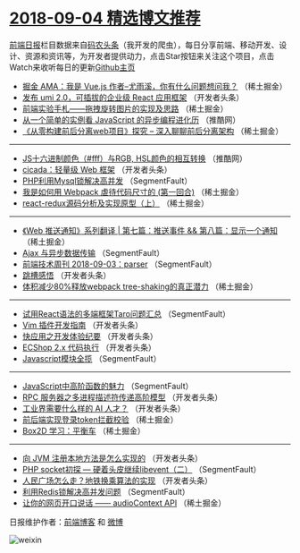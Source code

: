 # [2018-09-04 精选博文推荐](http://hao.caibaojian.com/date/2018/09/04)

[前端日报](http://caibaojian.com/c/news)栏目数据来自[码农头条](http://hao.caibaojian.com/)（我开发的爬虫），每日分享前端、移动开发、设计、资源和资讯等，为开发者提供动力，点击Star按钮来关注这个项目，点击Watch来收听每日的更新[Github主页](https://github.com/kujian/frontendDaily)
* [掘金 AMA：我是 Vue.js 作者&#8211;尤雨溪，你有什么问题想问我？](http://hao.caibaojian.com/85119.html) （稀土掘金）
* [发布 umi 2.0，可插拔的企业级 React 应用框架](http://hao.caibaojian.com/85164.html) （开发者头条）
* [前端实验手札——拖拽旋转图片的实现及思路](http://hao.caibaojian.com/85133.html) （稀土掘金）
* [从一个简单的实例看 JavaScript 的异步编程进化历](http://hao.caibaojian.com/85193.html) （推酷网）
* [《从零构建前后分离web项目》探究 &#8211; 深入聊聊前后分离架构](http://hao.caibaojian.com/85129.html) （稀土掘金）

***
* [JS十六进制颜色（#fff）与RGB, HSL颜色的相互转换](http://hao.caibaojian.com/85194.html) （推酷网）
* [cicada：轻量级 Web 框架](http://hao.caibaojian.com/85153.html) （开发者头条）
* [PHP利用Mysql锁解决高并发](http://hao.caibaojian.com/85112.html) （SegmentFault）
* [我是如何用 Webpack 虐待代码尺寸的 (第一回合)](http://hao.caibaojian.com/85131.html) （稀土掘金）
* [react-redux源码分析及实现原型（上）](http://hao.caibaojian.com/85132.html) （稀土掘金）

***
* [《Web 推送通知》系列翻译 | 第七篇：推送事件 &amp;&amp; 第八篇：显示一个通知](http://hao.caibaojian.com/85121.html) （稀土掘金）
* [Ajax 与异步数据传输](http://hao.caibaojian.com/85108.html) （SegmentFault）
* [前端技术周刊 2018-09-03：parser](http://hao.caibaojian.com/85110.html) （SegmentFault）
* [跳槽感悟](http://hao.caibaojian.com/85163.html) （开发者头条）
* [体积减少80%释放webpack tree-shaking的真正潜力](http://hao.caibaojian.com/85127.html) （稀土掘金）

***
* [试用React语法的多端框架Taro问题汇总](http://hao.caibaojian.com/85111.html) （SegmentFault）
* [Vim 插件开发指南](http://hao.caibaojian.com/85165.html) （开发者头条）
* [快应用之开发体验纪要](http://hao.caibaojian.com/85166.html) （开发者头条）
* [ECShop 2.x 代码执行](http://hao.caibaojian.com/85168.html) （开发者头条）
* [Javascript模块全揽](http://hao.caibaojian.com/85114.html) （SegmentFault）

***
* [JavaScript中高阶函数的魅力](http://hao.caibaojian.com/85118.html) （SegmentFault）
* [RPC 服务器之多进程描述符传递高阶模型](http://hao.caibaojian.com/85160.html) （开发者头条）
* [工业界需要什么样的 AI 人才？](http://hao.caibaojian.com/85170.html) （开发者头条）
* [前后端实现登录token拦截校验](http://hao.caibaojian.com/85134.html) （稀土掘金）
* [Box2D 学习：平衡车](http://hao.caibaojian.com/85124.html) （稀土掘金）

***
* [向 JVM 注册本地方法是怎么实现的](http://hao.caibaojian.com/85171.html) （开发者头条）
* [PHP socket初探 &#8212; 硬着头皮继续libevent（二）](http://hao.caibaojian.com/85100.html) （SegmentFault）
* [人民广场怎么走？地铁换乘算法的实现](http://hao.caibaojian.com/85151.html) （开发者头条）
* [利用Redis锁解决高并发问题](http://hao.caibaojian.com/85109.html) （SegmentFault）
* [让你的网页开口说话 —— audioContext API](http://hao.caibaojian.com/85125.html) （稀土掘金）

日报维护作者：[前端博客](http://caibaojian.com/) 和 [微博](http://caibaojian.com/go/weibo)

![weixin](https://user-images.githubusercontent.com/3055447/38468989-651132ac-3b80-11e8-8e6b-15122322a9d7.png)